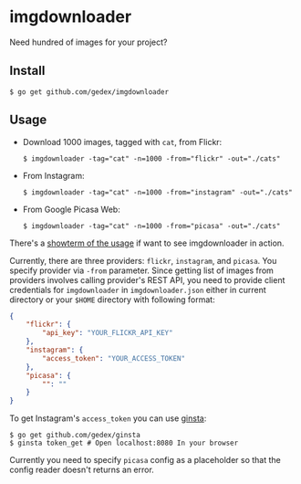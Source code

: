 imgdownloader
=============

Need hundred of images for your project?

## Install

~~~text
$ go get github.com/gedex/imgdownloader
~~~

## Usage

* Download 1000 images, tagged with `cat`, from Flickr:

  ~~~text
  $ imgdownloader -tag="cat" -n=1000 -from="flickr" -out="./cats"
  ~~~

* From Instagram:

  ~~~text
  $ imgdownloader -tag="cat" -n=1000 -from="instagram" -out="./cats"
  ~~~

* From Google Picasa Web:

  ~~~text
  $ imgdownloader -tag="cat" -n=1000 -from="picasa" -out="./cats"
  ~~~

There's a [showterm of the usage](http://showterm.io/e7a51dad5d048e93d64b6#fast) if
want to see imgdownloader in action.

Currently, there are three providers: `flickr`, `instagram`, and `picasa`. You specify
provider via `-from` parameter. Since getting list of images from providers
involves calling provider's REST API, you need to provide client credentials
for `imgdownloader` in `imgdownloader.json` either in current directory or
your `$HOME` directory with following format:

~~~json
{
	"flickr": {
		"api_key": "YOUR_FLICKR_API_KEY"
	},
	"instagram": {
		"access_token": "YOUR_ACCESS_TOKEN"
	},
	"picasa": {
		"": ""
	}
}
~~~

To get Instagram's `access_token` you can use [ginsta](https://github.com/gedex/ginsta):

~~~text
$ go get github.com/gedex/ginsta
$ ginsta token_get # Open localhost:8080 In your browser
~~~

Currently you need to specify `picasa` config as a placeholder so that the config reader
doesn't returns an error.
